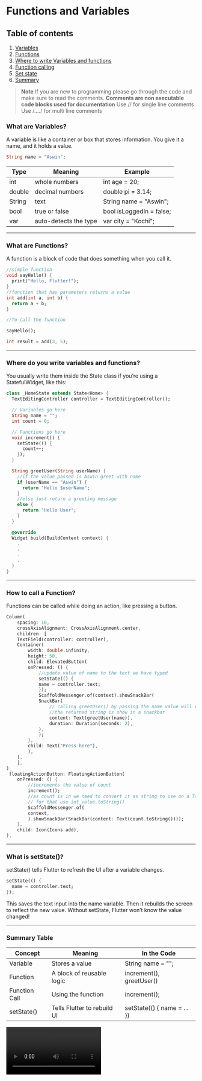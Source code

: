# Functions and Variables

## Table of contents

1. [Variables](#what-are-variables)
2. [Functions](#what-are-functions)
3. [Where to write Variables and functions](#where-do-you-write-variables-and-functions)
4. [Function calling](#how-to-call-a-function)
5. [Set state](#what-is-setstate)
6. [Summary](#summary-table)

> **Note**
> If you are new to programming please go through the code and make sure to read the comments.
> **Comments are non executable code blocks used for documentation**
> Use // for single line comments
> Use /_...._/ for multi line comments

### What are Variables?

A variable is like a container or box that stores information. You give it a name, and it holds a value.

```dart
String name = "Aswin";
```

| Type   | Meaning               | Example                  |
| ------ | --------------------- | ------------------------ |
| int    | whole numbers         | int age = 20;            |
| double | decimal numbers       | double pi = 3.14;        |
| String | text                  | String name = "Aswin";   |
| bool   | true or false         | bool isLoggedIn = false; |
| var    | auto-detects the type | var city = "Kochi";      |

---

### What are Functions?

A function is a block of code that does something when you call it.

```dart
//simple function
void sayHello() {
  print("Hello, Flutter!");
}
//function that has parameters returns a value
int add(int a, int b) {
  return a + b;
}

//To call the function

sayHello();

int result = add(3, 5);
```

---

### Where do you write variables and functions?

You usually write them inside the State class if you’re using a StatefulWidget, like this:

```dart
class _HomeState extends State<Home> {
  TextEditingController controller = TextEditingController();

  // Variables go here
  String name = "";
  int count = 0;

  // Functions go here
  void increment() {
    setState(() {
      count++;
    });
  }

  String greetUser(String userName) {
    //if the value passed is Aswin greet with name
    if (userName == "Aswin") {
      return "Hello $userName";
    }
    //else just return a greeting message
    else {
      return "Hello User";
    }
  }

  @override
  Widget build(BuildContext context) {
    .
    .
    .
    .
  }
}

```

---

### How to call a Function?

Functions can be called while doing an action, like pressing a button.

```dart
Column(
    spacing: 10,
    crossAxisAlignment: CrossAxisAlignment.center,
    children: [
    TextField(controller: controller),
    Container(
        width: double.infinity,
        height: 50,
        child: ElevatedButton(
        onPressed: () {
            //update value of name to the text we have typed
            setState(() {
            name = controller.text;
            });
            ScaffoldMessenger.of(context).showSnackBar(
            SnackBar(
                // calling greetUser() by passing the name value will return the string according to the condition
                //the returned string is show in a snackbar
                content: Text(greetUser(name)),
                duration: Duration(seconds: 2),
            ),
            );
        },
        child: Text("Press here"),
        ),
    ),
    ],
)
 floatingActionButton: FloatingActionButton(
    onPressed: () {
        //increments the value of count
        increment();
        //as count is in we need to convert it as string to use on a Text() widget
        // for that use int_value.toString()
        ScaffoldMessenger.of(
        context,
        ).showSnackBar(SnackBar(content: Text(count.toString())));
    },
    child: Icon(Icons.add),
),
```

---

### What is setState()?

setState() tells Flutter to refresh the UI after a variable changes.

```dart
setState(() {
  name = controller.text;
});
```

This saves the text input into the name variable. Then it rebuilds the screen to reflect the new value. Without setState, Flutter won’t know the value changed!

---

### Summary Table

| Concept       | Meaning                     | In the Code                 |
| ------------- | --------------------------- | --------------------------- |
| Variable      | Stores a value              | String name = "";           |
| Function      | A block of reusable logic   | increment(), greetUser()    |
| Function Call | Using the function          | increment();                |
| setState()    | Tells Flutter to rebuild UI | setState(() { name = ... }) |

<video width="50%" height="auto" controls>
  <source src="https://aswin-asokan.github.io/iste_bootcamp/videos/fn_var.mp4" type="video/mp4">
  Your browser does not support the video tag.
</video>
